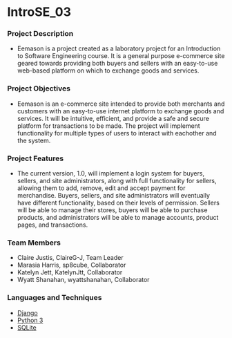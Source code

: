 # IntroSE_03

### Project Description
* Eemason is a project created as a laboratory project for an Introduction to Software Engineering course. It is a general purpose e-commerce site geared towards providing both buyers and sellers with an easy-to-use web-based platform on which to exchange goods and services. 

### Project Objectives
* Eemason is an e-commerce site intended to provide both merchants and customers with an easy-to-use internet platform to exchange goods and services. It will be intuitive, efficient, and provide a safe and secure platform for transactions to be made. The project will implement functionality for multiple types of users to interact with eachother and the system.

### Project Features
* The current version, 1.0, will implement a login system for buyers, sellers, and site administrators, along with full functionality for sellers, allowing them to add, remove, edit and accept payment for merchandise. Buyers, sellers, and site administrators will eventually have different functionality, based on their levels of permission. Sellers will be able to manage their stores, buyers will be able to purchase products, and administrators will be able to manage accounts, product pages, and transactions. 

### Team Members
* Claire Justis, ClaireG-J, Team Leader
* Marasia Harris, sp8cube, Collaborator
* Katelyn Jett, KatelynJtt, Collaborator
* Wyatt Shanahan, wyattshanahan, Collaborator

### Languages and Techniques
* [Django](https://www.djangoproject.com/) 
* [Python 3](https://docs.python.org/3/)
* [SQLite](https://sqlite.org/index.html)

   
